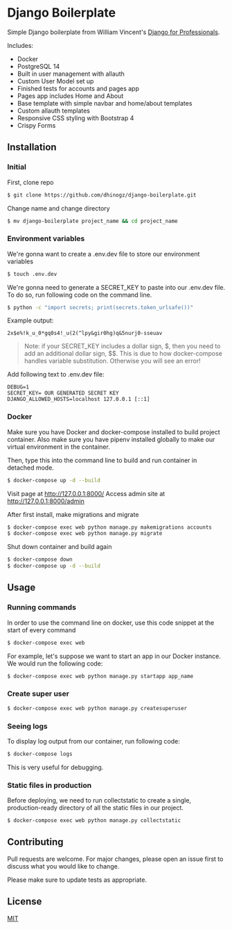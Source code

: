 # Django Boilerplate

Simple Django boilerplate from William Vincent's [Django for Professionals](https://djangoforprofessionals.com/). 

Includes:
- Docker 
- PostgreSQL 14
- Built in user management with allauth
- Custom User Model set up
- Finished tests for accounts and pages app
- Pages app includes Home and About
- Base template with simple navbar and home/about templates
- Custom allauth templates
- Responsive CSS styling with Bootstrap 4
- Crispy Forms

## Installation

### Initial
First, clone repo
```bash
$ git clone https://github.com/dhinogz/django-boilerplate.git
```

Change name and change directory
```bash
$ mv django-boilerplate project_name && cd project_name
```
### Environment variables
We're gonna want to create a .env.dev file to store our environment variables
```bash
$ touch .env.dev
```

We're gonna need to generate a SECRET_KEY to paste into our .env.dev file. To do so, run following code on the command line.
```bash
$ python -c "import secrets; print(secrets.token_urlsafe())"
```
Example output:
```
2x$e%!k_u_0*gq0s4!_u(2(^lpy&gir0hg)q&5nurj0-sseuav
```
> Note: if your SECRET_KEY includes a dollar sign, $, then you need to add an additional dollar sign, $$. This is due to how docker-compose handles variable substitution. Otherwise you will see an error!

Add following text to .env.dev file:
```
DEBUG=1
SECRET_KEY= OUR GENERATED SECRET KEY
DJANGO_ALLOWED_HOSTS=localhost 127.0.0.1 [::1]
```

### Docker
Make sure you have Docker and docker-compose installed to build project container.
Also make sure you have pipenv installed globally to make our virtual environment in the container.

Then, type this into the command line to build and run container in detached mode. 
```bash
$ docker-compose up -d --build
```
Visit page at http://127.0.0.1:8000/
Access admin site at http://127.0.0.1:8000/admin 

After first install, make migrations and migrate
```bash
$ docker-compose exec web python manage.py makemigrations accounts
$ docker-compose exec web python manage.py migrate
```

Shut down container and build again
```bash
$ docker-compose down
$ docker-compose up -d --build
```

## Usage

### Running commands
In order to use the command line on docker, use this code snippet at the start of every command
```bash
$ docker-compose exec web
```

For example, let's suppose we want to start an app in our Docker instance. We would run the following code:
```bash
$ docker-compose exec web python manage.py startapp app_name
```

### Create super user
```bash
$ docker-compose exec web python manage.py createsuperuser
```

### Seeing logs
To display log output from our container, run following code:
```bash
$ docker-compose logs
```
This is very useful for debugging.

### Static files in production
Before deploying, we need to run collectstatic to create a single, production-ready directory of all the static files in our project.
```bash
$ docker-compose exec web python manage.py collectstatic
```

## Contributing
Pull requests are welcome. For major changes, please open an issue first to discuss what you would like to change.

Please make sure to update tests as appropriate.

## License
[MIT](https://choosealicense.com/licenses/mit/)